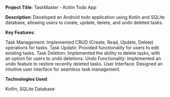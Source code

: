 **Project Title**: TaskMaster - Kotlin Todo App

**Description**:
Developed an Android todo application using Kotlin and SQLite database, allowing users to create, update, delete, and undo deleted tasks.

**Key Features**:

Task Management: Implemented CRUD (Create, Read, Update, Delete) operations for tasks.
Task Update: Provided functionality for users to edit existing tasks.
Task Deletion: Implemented the ability to delete tasks, with an option for users to undo deletions.
Undo Functionality: Implemented an undo feature to restore recently deleted tasks.
User Interface: Designed an intuitive user interface for seamless task management.

**Technologies Used**:

Kotlin,
SQLite Database
